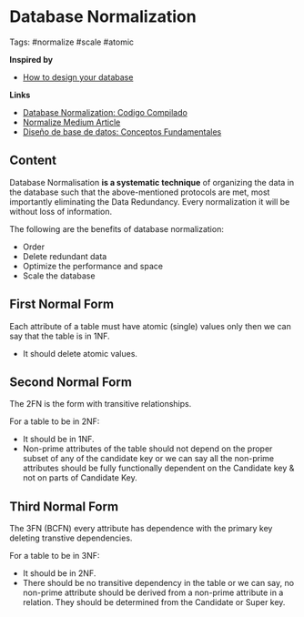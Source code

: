 # Database Normalization

Tags: #normalize #scale #atomic

**Inspired by**
- [How to design your database](20220517163928_db-how-to-design-a-database.md)

**Links**
- [Database Normalization: Codigo Compilado](https://www.youtube.com/watch?v=bO18omSzeR4&list=PLOG7JkQSkBqZlbtpO1CsP-2wm9wu4LEKc&index=3&ab_channel=CodigoCompilado)
- [Normalize Medium Article](https://medium.com/swlh/normalization-of-database-the-easy-way-98f96a7a6863) 
- [Diseño de base de datos: Conceptos Fundamentales](https://www.youtube.com/watch?v=h6aGdYj7xAw&list=PLOG7JkQSkBqZlbtpO1CsP-2wm9wu4LEKc&index=6&ab_channel=OpenCourseWareTecnologica)

## Content

Database Normalisation **is a systematic technique** of organizing the data in the database such that the above-mentioned protocols are met, most importantly eliminating the Data Redundancy. Every normalization it will be without loss of information.

The following are the benefits of database normalization:

- Order
- Delete redundant data
- Optimize the performance and space
- Scale the database

## First Normal Form

Each attribute of a table must have atomic (single) values only then we can say that the table is in 1NF.

- It should delete atomic values.
  
## Second Normal Form

The 2FN is the form with transitive relationships.

For a table to be in 2NF:

- It should be in 1NF.
- Non-prime attributes of the table should not depend on the proper subset of any of the candidate key or we can say all the non-prime attributes should be fully functionally dependent on the Candidate key & not on parts of Candidate Key.

## Third Normal Form

The 3FN (BCFN) every attribute has dependence with the primary key deleting transtive dependencies.

For a table to be in 3NF:

- It should be in 2NF.
- There should be no transitive dependency in the table or we can say, no non-prime attribute should be derived from a non-prime attribute in a relation. They should be determined from the Candidate or Super key.